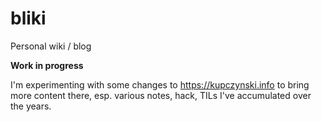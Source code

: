 # bliki

Personal wiki / blog

**Work in progress**

I'm experimenting with some changes to https://kupczynski.info to bring more content there, esp. various notes, hack, TILs I've accumulated over the years.
